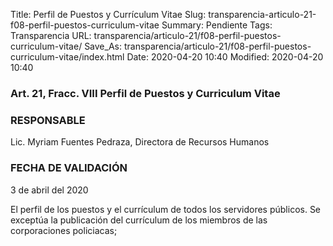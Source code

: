 Title: Perfil de Puestos y Currículum Vitae
Slug: transparencia-articulo-21-f08-perfil-puestos-curriculum-vitae
Summary: Pendiente
Tags: Transparencia
URL: transparencia/articulo-21/f08-perfil-puestos-curriculum-vitae/
Save_As: transparencia/articulo-21/f08-perfil-puestos-curriculum-vitae/index.html
Date: 2020-04-20 10:40
Modified: 2020-04-20 10:40



### Art. 21, Fracc. VIII Perfil de Puestos y Curriculum Vitae

### RESPONSABLE

Lic. Myriam Fuentes Pedraza, Directora de Recursos Humanos

### FECHA DE VALIDACIÓN

3 de abril del 2020

El perfil de los puestos y el currículum de todos los servidores públicos. Se exceptúa la publicación del currículum de los miembros de las corporaciones policiacas;  

